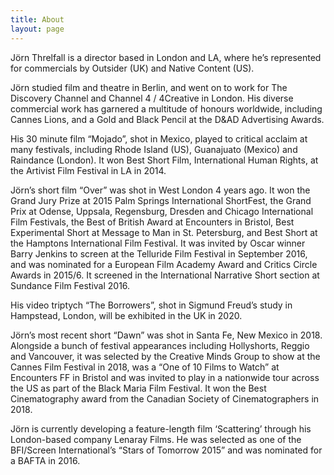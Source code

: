 ```yaml
---
title: About
layout: page
---
```


Jörn Threlfall is a director based in London and LA, where he’s represented for commercials by Outsider (UK) and Native Content (US).

Jörn studied film and theatre in Berlin, and went on to work for The Discovery Channel and Channel 4 / 4Creative in London. His diverse commercial work has garnered a multitude of honours worldwide, including Cannes Lions, and a Gold and Black Pencil at the D&AD Advertising Awards.

His 30 minute film “Mojado”, shot in Mexico, played to critical acclaim at many festivals, including Rhode Island (US), Guanajuato (Mexico) and Raindance (London). It won Best Short Film, International Human Rights, at the Artivist Film Festival in LA in 2014.

Jörn’s short film “Over” was shot in West London 4 years ago. It won the Grand Jury Prize at 2015 Palm Springs International ShortFest, the Grand Prix at Odense, Uppsala, Regensburg, Dresden and Chicago International Film Festivals, the Best of British Award at Encounters in Bristol, Best Experimental Short at Message to Man in St. Petersburg, and Best Short at the Hamptons International Film Festival. It was invited by Oscar winner Barry Jenkins to screen at the Telluride Film Festival in September 2016, and was nominated for a European Film Academy Award and Critics Circle Awards in 2015/6. It screened in the International Narrative Short section at Sundance Film Festival 2016.

His video triptych “The Borrowers”, shot in Sigmund Freud’s study in Hampstead, London, will be exhibited in the UK in 2020.

Jörn’s most recent short “Dawn” was shot in Santa Fe, New Mexico in 2018. Alongside a bunch of festival appearances including Hollyshorts, Reggio and Vancouver, it was selected by the Creative Minds Group to show at the Cannes Film Festival in 2018, was a “One of 10 Films to Watch” at Encounters FF in Bristol and was invited to play in a nationwide tour across the US as part of the Black Maria Film Festival. It won the Best Cinematography award from the Canadian Society of Cinematographers in 2018.

Jörn is currently developing a feature-length film ‘Scattering’ through his London-based company Lenaray Films. He was selected as one of the BFI/Screen International’s “Stars of Tomorrow 2015” and was nominated for a BAFTA in 2016.